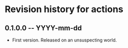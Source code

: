 # Revision history for actions

## 0.1.0.0 -- YYYY-mm-dd

* First version. Released on an unsuspecting world.
